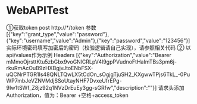 # WebAPITest
①获取token
post  http://*/token 
参数[{"key":"grant_type","value":"password"},{"key":"username","value":"Admin"},{"key":"password","value":"123456"}]
实际环境密码填写加密后的密码（校验逻辑请自己实现），请参照相关代码
②
以 api/values作为示例
Headers
[{"key":"Authorization","value":"Bearer mMmoOjrsttKtu5zbGbx9voGNlCRLpV4l9gpPVudnoFtHaImTBs3pm6j-rkuRmAcOuB9zHXBgjvJtoENbFSX-uQCNrPTGR1Is48QNLTQwLX5tCdOn_sOgjgTjuSH2_KXgwwTPjs6TkL_-0PuWP7mbJeVZNVMdjSSoUtayNHF7DvxeUfrEPg-9Iw1tSWf_Z8jz92q1NVzDrEuEy3gg-sGRfw","description":""}]
请求头添加Authorization，值为：Bearer +空格+access_token
